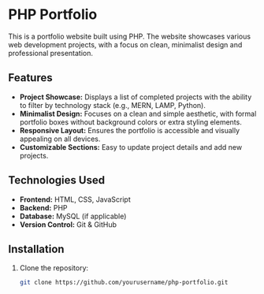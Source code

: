 # PHP Portfolio

This is a portfolio website built using PHP. The website showcases various web development projects, with a focus on clean, minimalist design and professional presentation.

## Features

- **Project Showcase:** Displays a list of completed projects with the ability to filter by technology stack (e.g., MERN, LAMP, Python).
- **Minimalist Design:** Focuses on a clean and simple aesthetic, with formal portfolio boxes without background colors or extra styling elements.
- **Responsive Layout:** Ensures the portfolio is accessible and visually appealing on all devices.
- **Customizable Sections:** Easy to update project details and add new projects.

## Technologies Used

- **Frontend:** HTML, CSS, JavaScript
- **Backend:** PHP
- **Database:** MySQL (if applicable)
- **Version Control:** Git & GitHub

## Installation

1. Clone the repository:
   ```bash
   git clone https://github.com/yourusername/php-portfolio.git
